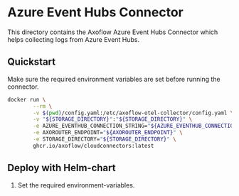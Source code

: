 # Azure Event Hubs Connector

This directory contains the Axoflow Azure Event Hubs Connector which helps collecting logs from Azure Event Hubs.

## Quickstart

Make sure the required environment variables are set before running the connector.

```bash
docker run \
        --rm \
        -v $(pwd)/config.yaml:/etc/axoflow-otel-collector/config.yaml \
        -v "${STORAGE_DIRECTORY}":"${STORAGE_DIRECTORY}" \
        -e AZURE_EVENTHUB_CONNECTION_STRING="${AZURE_EVENTHUB_CONNECTION_STRING}" \
        -e AXOROUTER_ENDPOINT="${AXOROUTER_ENDPOINT}" \
        -e STORAGE_DIRECTORY="${STORAGE_DIRECTORY}" \
        ghcr.io/axoflow/cloudconnectors:latest
```

## Deploy with Helm-chart

1. Set the required environment-variables.
